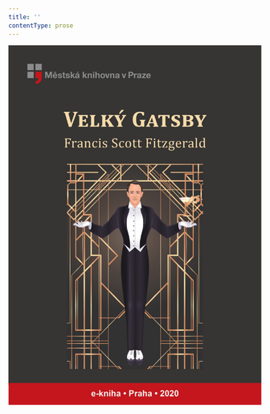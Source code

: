 ```yaml
---
title: ''
contentType: prose
---
```


![obalka_velky_gatsby.jpg](./resources/obalka_velky_gatsby_fmt.png)

